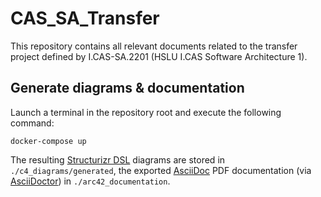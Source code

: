 # CAS_SA_Transfer

This repository contains all relevant documents related to the transfer project defined by I.CAS-SA.2201 (HSLU I.CAS Software Architecture 1).

## Generate diagrams & documentation

Launch a terminal in the repository root and execute the following command:

```
docker-compose up
```

The resulting [Structurizr DSL](https://structurizr.com/dsl) diagrams are stored in `./c4_diagrams/generated`, the exported [AsciiDoc](https://asciidoc.org/) PDF documentation (via [AsciiDoctor](https://asciidoctor.org/)) in `./arc42_documentation`.
